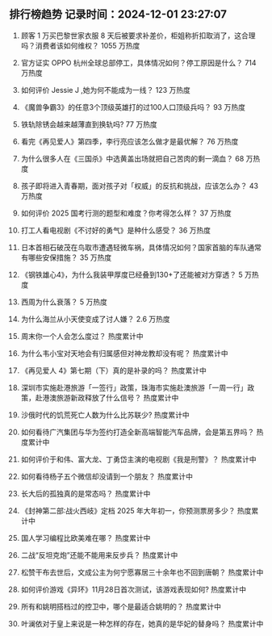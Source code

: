 
## 排行榜趋势 记录时间：2024-12-01 23:27:07
  
  1. 顾客 1 万买巴黎世家衣服 8 天后被要求补差价，柜姐称折扣取消了，这合理吗？消费者该如何维权？ 1055 万热度
    
  2. 官方证实 OPPO 杭州全球总部停工，具体情况如何？停工原因是什么？ 714 万热度
    
  3. 如何评价 Jessie J ,她为何不能成为一线？ 123 万热度
    
  4. 《魔兽争霸3》的任意3个顶级英雄打的过100人口顶级兵吗？ 93 万热度
    
  5. 铁轨除锈会越来越薄直到换轨吗? 77 万热度
    
  6. 看完《再见爱人》第四季，李行亮应该怎么做才是最优解？ 76 万热度
    
  7. 为什么很多人在《三国杀》中选黄盖出场就把自己苦肉的剩一滴血？ 68 万热度
    
  8. 孩子即将进入青春期，面对孩子对「权威」的反抗和挑战，应该怎么办？ 43 万热度
    
  9. 如何评价 2025 国考行测的题型和难度？你考得怎么样？ 37 万热度
    
  10. 打工人看电视剧《不讨好的勇气》是种什么感受？ 36 万热度
    
  11. 日本首相石破茂在鸟取市遭遇轻微车祸，具体情况如何？国家首脑的车队通常有哪些安保措施？ 35 万热度
    
  12. 《钢铁雄心4》，为什么我装甲厚度已经叠到130+了还能被对方穿透？ 5 万热度
    
  13. 西周为什么衰落？ 5 万热度
    
  14. 为什么海兰从小天使变成了讨人嫌？ 2.6 万热度
    
  15. 周末你一个人会怎么度过？ 热度累计中
    
  16. 为什么韦小宝对天地会有归属感但对神龙教却没有呢？ 热度累计中
    
  17. 《再见爱人 4》第七期（下）真的是补录的吗？ 热度累计中
    
  18. 深圳市实施赴港旅游「一签行」政策，珠海市实施赴澳旅游「一周一行」政策，赴港澳旅游新政释放了什么信号？ 热度累计中
    
  19. 沙俄时代的饥荒死亡人数为什么比苏联少? 热度累计中
    
  20. 如何看待广汽集团与华为签约打造全新高端智能汽车品牌，会是第五界吗？ 热度累计中
    
  21. 如何评价于和伟、富大龙、丁勇岱主演的电视剧《我是刑警》？ 热度累计中
    
  22. 如何看待杨子五个微信却没请到一个朋友？ 热度累计中
    
  23. 长大后的孤独真的是常态吗？ 热度累计中
    
  24. 《封神第二部∶战火西岐》定档 2025 年大年初一，你预测票房多少？ 热度累计中
    
  25. 国人学习编程比欧美难在哪？ 热度累计中
    
  26. 二战“反坦克炮”还能不能用来反步兵？ 热度累计中
    
  27. 松赞干布去世后，文成公主为何宁愿寡居三十余年也不回到唐朝？ 热度累计中
    
  28. 如何评价游戏《异环》11月28日首次测试，该游戏表现如何? 热度累计中
    
  29. 所有和姚明搭档过的控卫中，哪个是最适合姚明的？ 热度累计中
    
  30. 叶澜依对于皇上来说是一种怎样的存在，她真的是华妃的替身吗？ 热度累计中
    